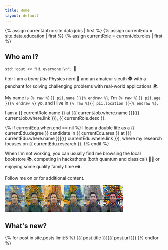 ```yaml
---
title: Home
layout: default
---
```


{% assign currentJob = site.data.jobs | first %}
{% assign currentEdu = site.data.education | first %}
{% assign currentRole = currentJob.roles | first %}

## Who am I?

`std::cout << "Hi everyone!\n";` 👋

tl;dr I am a *bona fide* Physics nerd 🌌 and an amateur sleuth 🕵️ with a penchant for solving challenging problems with real-world applications 🌍.

My name is `{% raw %}{{ pii.name }}{% endraw %}`, I’m `{% raw %}{{ pii.age }}{% endraw %}` yo, and I live in `{% raw %}{{ pii.location }}{% endraw %}`.

I am a {{ currentRole.name }} at [{{ currentJob.where.name }}]({{ currentJob.where.link }}), {{ currentRole.desc }}.

{% if currentEdu.when.end == nil %}
I lead a double life as a {{ currentEdu.degree }} candidate in {{ currentEdu.area }} at [{{ currentEdu.where.name }}]({{ currentEdu.where.link }}), where my research focuses on {{ currentEdu.research }}.
{% endif %}

When I'm not working, you can usually find me browsing the local bookstore 📚, competing in hackathons (both quantum and classical) 🐱‍💻 or enjoying some quality family time 👪.

Follow me on <a href="{{ site.data.contact.linkedin }}" class="fa fa-linkedin"></a> or <a href="{{ site.data.contact.github }}" class="fa fa-github"></a> for additional content.

<img src="assets/images/profile_pastiche.png" width="75%"/>

## What's new?

{% for post in site.posts limit:5 %}
[{{ post.title }}]({{ post.url }})
{% endfor %}
